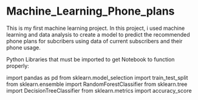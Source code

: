 # Machine_Learning_Phone_plans
This is my first machine learning project. In this project, i used machine learning and data analysis to create a model to predict the recommended phone plans for subcribers using data of current subscribers and their phone usage. 

Python Libraries that must be imported to get Notebook to function properly:

import pandas as pd
from sklearn.model_selection import train_test_split
from sklearn.ensemble import RandomForestClassifier
from sklearn.tree import DecisionTreeClassifier
from sklearn.metrics import accuracy_score
